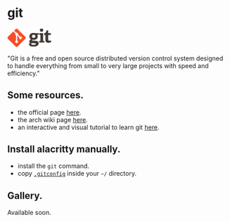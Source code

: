 # git

<img src="logo.png" width="100">

"Git is a free and open source distributed version control system designed to handle everything from small to very large projects with speed and efficiency."


## Some resources.
- the official page [here](https://git-scm.com/).
- the arch wiki page [here](https://wiki.archlinux.org/title/git).
- an interactive and visual tutorial to learn git [here](https://learngitbranching.js.org/).

## Install alacritty manually.
- install the `git` command.
- copy [`.gitconfig`] inside your `~/` directory.

## Gallery.
Available soon.

[`.gitconfig`]: ../../../.gitconfig

